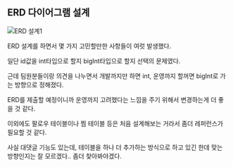 ## ERD 다이어그램 설계

![ERD 설계1](https://github.com/boseungk/TIL/assets/95980754/9b2aeceb-1451-4490-9a16-13ddd153231e)

ERD 설계를 하면서 몇 가지 고민할만한 사항들이 여럿 발생했다.

일단 id값을 int타입으로 할지 bigInt타입으로 할지 선택의 문제였다.

근데 팀원분들이랑 의견을 나누면서 개발까지만 하면 int, 운영까지 할꺼면 bigInt로 가는 방향으로 정해졌다.

ERD를 제출할 예정이니까 운영까지 고려했다는 느낌을 주기 위해서 변경하는게 더 좋을 것 같다.

이외에도 팔로우 테이블이나 찜 테이블 등은 처음 설계해보는 거라서 좀더 레퍼런스가 필요할 것 같다.

사실 대댓글 기능도 있는데, 테이블을 하나 더 추가하는 방식으로 하고 있긴 한데 맞는 방향인지는 잘 모르겠다.. 좀더 찾아봐야겠다.